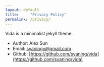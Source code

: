 ```yaml
---
layout: default
title:     "Privacy Policy"
permalink: /privacy/
---
```


Vida is a minimalist jekyll theme.

- Author: Alex Sun
- Email:  syaningv@gmail.com
- Github: [https://github.com/syaning/vida](https://github.com/syaning/vida)
